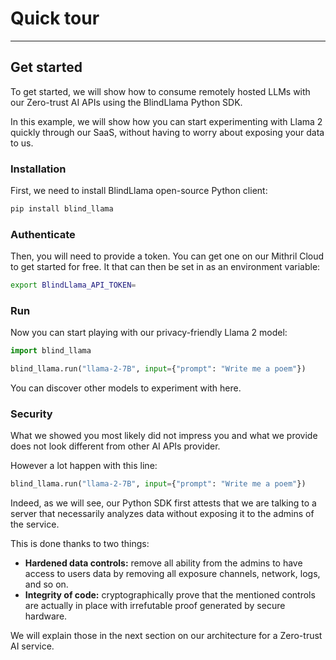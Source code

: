 # Quick tour

________________________________________________________

## Get started

To get started, we will show how to consume remotely hosted LLMs with our Zero-trust AI APIs using the BlindLlama Python SDK.

In this example, we will show how you can start experimenting with Llama 2 quickly through our SaaS, without having to worry about exposing your data to us.

### Installation

First, we need to install BlindLlama open-source Python client:

```bash
pip install blind_llama
```

### Authenticate

Then, you will need to provide a token. You can get one on our Mithril Cloud to get started for free. It that can then be set in as an environment variable:

```bash
export BlindLlama_API_TOKEN=
```

### Run

Now you can start playing with our privacy-friendly Llama 2 model:

```python
import blind_llama

blind_llama.run("llama-2-7B", input={"prompt": "Write me a poem"}) 
```

You can discover other models to experiment with here.

### Security

What we showed you most likely did not impress you and what we provide does not look different from other AI APIs provider. 

However a lot happen with this line: 
```python
blind_llama.run("llama-2-7B", input={"prompt": "Write me a poem"}) 
```

Indeed, as we will see, our Python SDK first attests that we are talking to a server that necessarily analyzes data without exposing it to the admins of the service. 

This is done thanks to two things:

+ **Hardened data controls:** remove all ability from the admins to have access to users data by removing all exposure channels, network, logs, and so on.
+ **Integrity of code:** cryptographically prove that the mentioned controls are actually in place with irrefutable proof generated by secure hardware.

We will explain those in the next section on our architecture for a Zero-trust AI service.